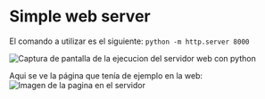 # Simple web server

El comando a utilizar es el siguiente: `python -m http.server 8000`

![Captura de pantalla de la ejecucion del servidor web con python ](./tema0/img/Screenshot_python_server)

Aqui se ve la página que tenía de ejemplo en la web:
![Imagen de la pagina en el servidor](./tema0/img/Screenshot_python_server_page)
